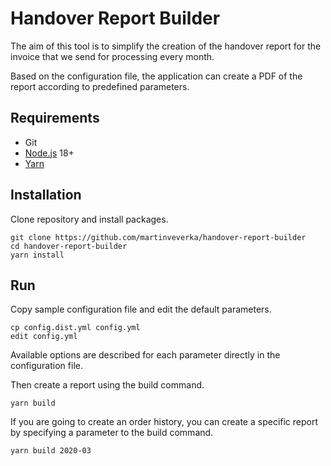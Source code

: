 # Handover Report Builder

The aim of this tool is to simplify the creation of the handover report
for the invoice that we send for processing every month.

Based on the configuration file, the application can create a PDF of the
report according to predefined parameters.

## Requirements

* Git
* [Node.js](https://nodejs.org/en/download) 18+
* [Yarn](https://yarnpkg.com)

## Installation

Clone repository and install packages.

```shell
git clone https://github.com/martinveverka/handover-report-builder
cd handover-report-builder
yarn install
```

## Run

Copy sample configuration file and edit the default parameters.

```shell
cp config.dist.yml config.yml
edit config.yml
```

Available options are described for each parameter directly
in the configuration file.

Then create a report using the build command.

```shell
yarn build
```

If you are going to create an order history, you can create a specific
report by specifying a parameter to the build command.

```shell
yarn build 2020-03
```
